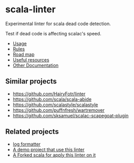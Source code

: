 # scala-linter

Experimental linter for scala dead code detection.

Test if dead code is affecting scalac's speed.

- [Usage](doc/README.md)
- [Rules](doc/rules.md)
- [Road map](doc/roadmap.md)
- [Useful resources](doc/resources.md)
- [Other Documentation](doc/README.md)

## Similar projects

- https://github.com/HairyFotr/linter
- https://github.com/scala/scala-abide
- https://github.com/scalastyle/scalastyle
- https://github.com/puffnfresh/wartremover
- https://github.com/sksamuel/scalac-scapegoat-plugin


## Related projects

- [log formatter](https://github.com/at15/scalac-log-formatter)
- [A demo project that use this linter](https://github.com/at15/lint-me)
- [A Forked scala for apply this linter on it](https://github.com/at15/scala)
